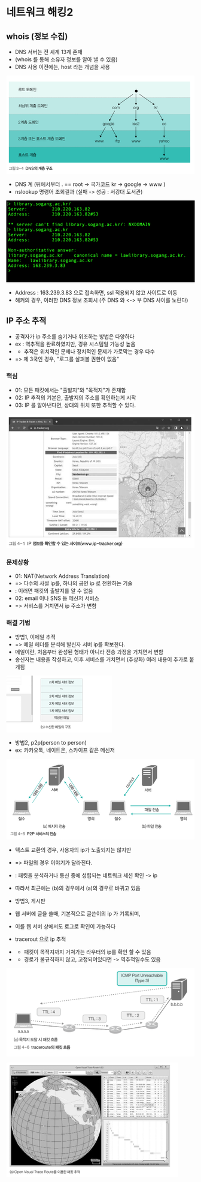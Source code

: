 # 네트워크 해킹2

## whois (정보 수집)
- DNS 서버는 전 셰계 13계 존재
- (whois 를 통해 소유자 정보를 알아 낼 수 있음)
- DNS 사용 이전에는, host 라는 개념을 사용

![img.png](../img/2024/DNS.png)

- DNS 계 (뒤에서부터 . == root -> 국가코드 kr -> google -> www )
- nslookup 명령어 조회결과 (실패 -> 성공 : 서강대 도서관)

![img_1.png](../img/2024/nslookup.png)

- Address : 163.239.3.83 으로 접속하면, ssl 적용되지 않고 사이트로 이동 
- 해커의 경우, 이러한 DNS 정보 조회시 (주 DNS 와 <-> 부 DNS 사이를 노린다)


## IP 주소 추적 

- 공격자가 ip 주소를 숨기거나 위조하는 방법은 다양하다
- ex : 역추적을 완료하였지만, 경유 시스템일 가능성 높음 
- + 추적은 위치적인 문제나 정치적인 문제가 가로막는 경우 다수
- => 제 3국인 경우, "로그를 살펴볼 권한이 없음"

### 핵심
- 01: 모든 패킷에서는 "출발지"와 "목적지"가 존재함
- 02: IP 추적의 기본은, 출발지의 주소를 확인하는게 시작 
- 03: IP 를 알아낸다면, 상대의 위치 또한 추적할 수 있다.

![img_2.png](../img/2024/iptracker.png)

### 문제상황

- 01: NAT(Network Address Translation)
- => 다수의 사설 ip를, 하나의 공인 ip 로 전환하는 기술 
- : 이러면 패킷의 출발지를 알 수 없음 
- 02: email 이나 SNS 등 메신저 서비스
- => 서비스를 거치면서 ip 주소가 변함 

### 해결 기법
- 방법1, 이메일 추적 
- => 메일 헤더를 분석해 발신자 서버 ip를 확보한다.
- 메일이란, 처음부터 완성된 형태가 아니라 전송 과정을 거치면서 변함
- 송신자는 내용을 작성하고, 이후 서비스를 거치면서 (추상화) 여러 내용이 추가로 붙게됨

![img_3.png](../img/2024/email.png)


- 방법2, p2p(person to person)
- ex: 카카오톡, 네이트온, 스카이프 같은 메신저

![img_4.png](../img/2024/p2p.png)

- 텍스트 교환의 경우, 사용자의 ip가 노출되지는 않지만 
- => 파일의 경우 이야기가 달라진다. 
- : 패킷을 분석하거나 통신 중에 성립되는 네트워크 세션 확인 -> ip
- 따라서 최근에는 (b)의 경우에서 (a)의 경우로 바뀌고 있음


- 방법3, 게시판 
- 웹 서버에 글을 쓸때, 기본적으로 글쓴이의 ip 가 기록되며, 
- 이를 웹 서버 상에서도 로그로 확인이 가능하다
- tracerout 으로 ip 추적 
- + 패킷이 목적지까지 거쳐가는 라우터의 ip를 확인 할 수 있음
- + 경로가 불규칙하지 않고, 고정되어있다면 -> 역추적일수도 있음

![img_5.png](../img/2024/traceout.png)

![img_6.png](../img/2024/traceout2.png)

